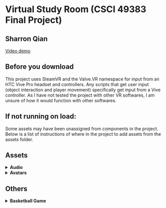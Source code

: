 # Virtual Study Room (CSCI 49383 Final Project)
## Sharron Qian
[Video demo](https://youtu.be/4tihEIkhnAI)

## Before you download
This project uses SteamVR and the Valve.VR namespace for input from an HTC Vive Pro headset and controllers. Any scripts that get user input (object interaction and player movement) specifically get input from a Vive controller. As I have not tested the project with other VR softwares, I am unsure of how it would function with other softwares.

## If not running on load:
Some assets may have been unassigned from components in the project. Below is a list of instructions of where in the project to add assets from the assets folder.
## **Assets**
<details>
    <summary><strong>Audio</strong></summary>
    <ol>
        <li>Free UI Click Sound Effects -> AUDIO -> Button -> SFX_UI_Button_Organic_Plastic_Generic_1</li>
        <ol>
            <li>Place the sound into the AudioClip inside Audio Source of the Collider underneath each Button.</li>
        </ol>
        <li> 04 honey lemon tea.wav
        <ol>
            <li>Place the music into the AudioClip in the Audio Source of the Music Player. </li>
            <li>Place the music into the Music variable of the PlayMusic.cs script of the Music Player.</li>
        </ol>
    </ol>
</details>
<details>
    <summary><strong>Avatars</strong></summary>
    <ol>
        <li>Drag Dancing Mouse game object from hierarchy into Mouse variable of PlayMusic.cs script of the Music Player.</li>
    </ol>
</details>

## **Others**
<details>
    <summary><strong>Basketball Game</strong></summary>
    <ol>
        <li>Drag Ball Respawn Point from hierarchy into the Table variable in the BasketballGame.cs script in the Collider under the Trash can in the Furniture game object.</li>
        <li>In the same script, drag the Ball from the hierarchy into the Ball variable.</li>
    </ol>
</details>
